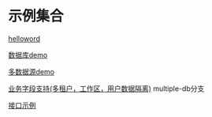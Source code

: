 # 示例集合


[helloword](./springboot-simple-demo/README.md)

[数据库demo](./springboot-simple-demo/db.md)

[多数据源demo](./springboot-simple-demo/multiple.md)

[业务字段支持(多租户，工作区，用户数据隔离)](./springboot-simple-demo/multiple.md) multiple-db分支

[接口示例](./springboot-simple-demo/api.md)